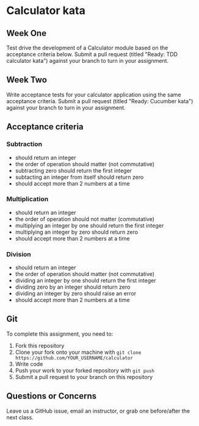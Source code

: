 # Calculator kata

## Week One

Test drive the development of a Calculator module based on the acceptance criteria below. Submit a pull request (titled "Ready: TDD calculator kata") against your branch to turn in your assignment.

## Week Two

Write acceptance tests for your calculator application using the same acceptance criteria. Submit a pull request (titled "Ready: Cucumber kata") against your branch to turn in your assignment.

## Acceptance criteria

### Subtraction

- should return an integer
- the order of operation should matter (not commutative)
- subtracting zero should return the first integer
- subtacting an integer from itself should return zero
- should accept more than 2 numbers at a time

### Multiplication

- should return an integer
- the order of operation should not matter (commutative)
- multiplying an integer by one should return the first integer
- multiplying an integer by zero should return zero
- should accept more than 2 numbers at a time

### Division

- should return an integer
- the order of operation should matter (not commutative)
- dividing an integer by one should return the first integer
- dividing zero by an integer should return zero
- dividing an integer by zero should raise an error
- should accept more than 2 numbers at a time

## Git

To complete this assignment, you need to:

1. Fork this repository
2. Clone your fork onto your machine with `git clone https://github.com/YOUR_USERNAME/calculator`
3. Write code
4. Push your work to your forked repository with `git push`
5. Submit a pull request to your branch on this repository

## Questions or Concerns

Leave us a GitHub issue, email an instructor, or grab one before/after the next class.
